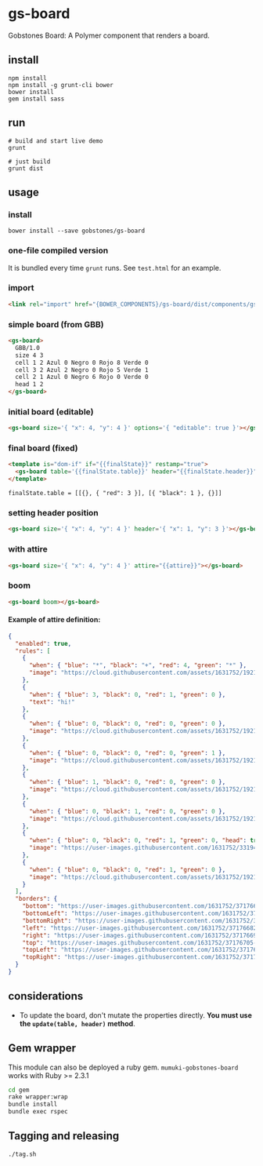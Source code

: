 # gs-board

Gobstones Board: A Polymer component that renders a board.

## install

```
npm install
npm install -g grunt-cli bower
bower install
gem install sass
```

## run

```
# build and start live demo
grunt

# just build
grunt dist
```

## usage

### install
```
bower install --save gobstones/gs-board
```

### one-file compiled version
It is bundled every time `grunt` runs. See `test.html` for an example.

### import
```html
<link rel="import" href="{BOWER_COMPONENTS}/gs-board/dist/components/gs-board.html">
```

### simple board (from GBB)
```html
<gs-board>
  GBB/1.0
  size 4 3
  cell 1 2 Azul 0 Negro 0 Rojo 8 Verde 0
  cell 3 2 Azul 2 Negro 0 Rojo 5 Verde 1
  cell 2 1 Azul 0 Negro 6 Rojo 0 Verde 0
  head 1 2
</gs-board>
```

### initial board (editable)
```html
<gs-board size='{ "x": 4, "y": 4 }' options='{ "editable": true }'></gs-board>
```

### final board (fixed)
```html
<template is="dom-if" if="{{finalState}}" restamp="true">
  <gs-board table='{{finalState.table}}' header="{{finalState.header}}"></gs-board>
</template>
```
```
finalState.table = [[{}, { "red": 3 }], [{ "black": 1 }, {}]]
```

### setting header position
```html
<gs-board size='{ "x": 4, "y": 4 }' header='{ "x": 1, "y": 3 }'></gs-board>
```

### with attire
```html
<gs-board size='{ "x": 4, "y": 4 }' attire="{{attire}}"></gs-board>
```

### boom
```html
<gs-board boom></gs-board>
```

#### Example of attire definition:
```json
{
  "enabled": true,
  "rules": [
    {
      "when": { "blue": "*", "black": "+", "red": 4, "green": "*" },
      "image": "https://cloud.githubusercontent.com/assets/1631752/19217961/ef2e0d4c-8dea-11e6-960d-69585778f89d.png"
    },
    {
      "when": { "blue": 3, "black": 0, "red": 1, "green": 0 },
      "text": "hi!"
    },
    {
      "when": { "blue": 0, "black": 0, "red": 0, "green": 0 },
      "image": "https://cloud.githubusercontent.com/assets/1631752/19217956/ef1d928c-8dea-11e6-8b53-8d2495cdd3e9.png"
    },
    {
      "when": { "blue": 0, "black": 0, "red": 0, "green": 1 },
      "image": "https://cloud.githubusercontent.com/assets/1631752/19217959/ef27e822-8dea-11e6-9bb0-57892593c9d8.png"
    },
    {
      "when": { "blue": 1, "black": 0, "red": 0, "green": 0 },
      "image": "https://cloud.githubusercontent.com/assets/1631752/19217958/ef245892-8dea-11e6-80f4-aeb5d1862b1c.png"
    },
    {
      "when": { "blue": 0, "black": 1, "red": 0, "green": 0 },
      "image": "https://cloud.githubusercontent.com/assets/1631752/19217957/ef20120a-8dea-11e6-825c-23e7773269b0.png"
    },
    {
      "when": { "blue": 0, "black": 0, "red": 1, "green": 0, "head": true },
      "image": "https://user-images.githubusercontent.com/1631752/33194059-c9794fb0-d0d5-11e7-81dc-65a0f7472a94.png"
    },
    {
      "when": { "blue": 0, "black": 0, "red": 1, "green": 0 },
      "image": "https://cloud.githubusercontent.com/assets/1631752/19217960/ef2ad3c0-8dea-11e6-8434-ff9152b76f3b.png"
    }
  ],
  "borders": {
    "bottom": "https://user-images.githubusercontent.com/1631752/37176618-94629ef6-2325-11e8-9e11-6cf6846bbbc3.png",
    "bottomLeft": "https://user-images.githubusercontent.com/1631752/37176647-9cb96b98-2325-11e8-9244-17e65f8236bc.png",
    "bottomRight": "https://user-images.githubusercontent.com/1631752/37176659-a85c71b6-2325-11e8-8698-952cfbdf73f5.png",
    "left": "https://user-images.githubusercontent.com/1631752/37176682-c09ae398-2325-11e8-90d6-d1793b8c20fd.png",
    "right": "https://user-images.githubusercontent.com/1631752/37176696-c8628ea0-2325-11e8-9fb0-39805f2b810d.png",
    "top": "https://user-images.githubusercontent.com/1631752/37176705-d5459ee6-2325-11e8-8100-23a4b89a064c.png",
    "topLeft": "https://user-images.githubusercontent.com/1631752/37176714-dec70f54-2325-11e8-9589-4b3feaa21a2f.png",
    "topRight": "https://user-images.githubusercontent.com/1631752/37176725-e747cbe6-2325-11e8-8c3b-873501ce0a18.png"
  }
}
```

## considerations
- To update the board, don't mutate the properties directly. **You must use the `update(table, header)` method**.

## Gem wrapper

This module can also be deployed a ruby gem. `mumuki-gobstones-board` works with Ruby >= 2.3.1

```bash
cd gem
rake wrapper:wrap
bundle install
bundle exec rspec
```

## Tagging and releasing

```bash
./tag.sh
```
